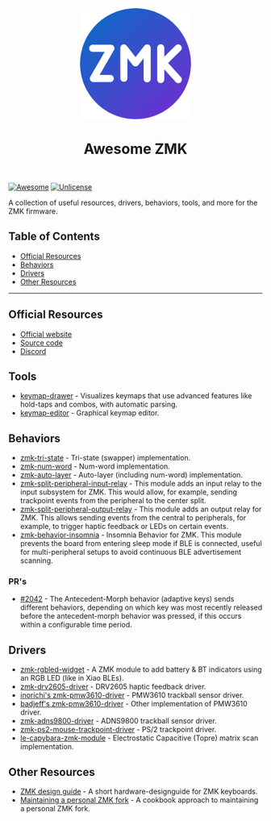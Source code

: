 <div align="center">
  <img width="220" height="220" src="./logo.png" />
  <h1>Awesome ZMK</h1>
  <br/>
</div>

[![Awesome](https://cdn.rawgit.com/sindresorhus/awesome/d7305f38d29fed78fa85652e3a63e154dd8e8829/media/badge.svg)](https://github.com/sindresorhus/awesome) [![Unlicense](https://upload.wikimedia.org/wikipedia/commons/e/ee/Unlicense_Blue_Badge.svg)](https://unlicense.org)

A collection of useful resources, drivers, behaviors, tools, and more for the ZMK firmware.

## Table of Contents

- [Official Resources](#official-resources)
- [Behaviors](#behaviors)
- [Drivers](#drivers)
- [Other Resources](#other-resources)

---

## Official Resources

- [Official website](https://zmk.dev/)
- [Source code](https://github.com/zmkfirmware/zmk)
- [Discord](https://zmk.dev/community/discord/invite)

## Tools

- [keymap-drawer](https://github.com/caksoylar/keymap-drawer) - Visualizes keymaps that use advanced features like hold-taps and combos, with automatic parsing.
- [keymap-editor](https://github.com/nickcoutsos/keymap-editor) - Graphical keymap editor.

## Behaviors

- [zmk-tri-state](https://github.com/dhruvinsh/zmk-tri-state) - Tri-state (swapper) implementation.
- [zmk-num-word](https://github.com/dhruvinsh/zmk-num-word) - Num-word implementation.
- [zmk-auto-layer](https://github.com/urob/zmk-auto-layer) - Auto-layer (including num-word) implementation.
- [zmk-split-peripheral-input-relay](https://github.com/badjeff/zmk-split-peripheral-input-relay) - This module adds an input relay to the input subsystem for ZMK. This would allow, for example, sending trackpoint events from the peripheral to the center split.
- [zmk-split-peripheral-output-relay](https://github.com/badjeff/zmk-split-peripheral-output-relay) - This module adds an output relay for ZMK. This allows sending events from the central to peripherals, for example, to trigger haptic feedback or LEDs on certain events.
- [zmk-behavior-insomnia](https://github.com/badjeff/zmk-behavior-insomnia/) - Insomnia Behavior for ZMK. This module prevents the board from entering sleep mode if BLE is connected, useful for multi-peripheral setups to avoid continuous BLE advertisement scanning.

### PR's
- [#2042](https://github.com/zmkfirmware/zmk/pull/2042) - The Antecedent-Morph behavior (adaptive keys) sends different behaviors, depending on which key was most recently released before the antecedent-morph behavior was pressed, if this occurs within a configurable time period.

## Drivers

- [zmk-rgbled-widget](https://github.com/caksoylar/zmk-rgbled-widget) - A ZMK module to add battery & BT indicators using an RGB LED (like in Xiao BLEs).
- [zmk-drv2605-driver](https://github.com/badjeff/zmk-drv2605-driver/) - DRV2605 haptic feedback driver.
- [inorichi's zmk-pmw3610-driver](https://github.com/inorichi/zmk-pmw3610-driver) - PMW3610 trackball sensor driver.
- [badjeff's zmk-pmw3610-driver](https://github.com/badjeff/zmk-pmw3610-driver) - Other implementation of PMW3610 driver.
- [zmk-adns9800-driver](https://github.com/badjeff/zmk-adns9800-driver) - ADNS9800 trackball sensor driver.
- [zmk-ps2-mouse-trackpoint-driver](https://github.com/infused-kim/kb_zmk_ps2_mouse_trackpoint_driver) - PS/2 trackpoint driver.
- [le-capybara-zmk-module](https://github.com/petejohanson/le-capybara-zmk-module) - Electrostatic Capacitive (Topre) matrix scan implementation.

## Other Resources

- [ZMK design guide](https://github.com/ebastler/zmk-designguide) - A short hardware-designguide for ZMK keyboards.
- [Maintaining a personal ZMK fork](https://gist.github.com/urob/68a1e206b2356a01b876ed02d3f542c7) - A cookbook approach to maintaining a personal ZMK fork.
